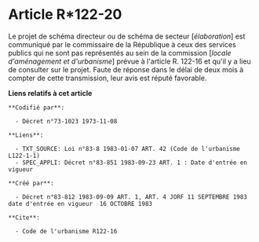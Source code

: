 # Article R*122-20

Le projet de schéma directeur ou de schéma de secteur [*élaboration*] est communiqué par le commissaire de la République à
ceux des services publics qui ne sont pas représentés au sein de la commission [*locale d'aménagement et d'urbanisme*] prévue
à l'article R. 122-16 et qu'il y a lieu de consulter sur le projet. Faute de réponse dans le délai de deux mois à compter de
cette transmission, leur avis est réputé favorable.

**Liens relatifs à cet article**

	**Codifié par**:

	  - Décret n°73-1023 1973-11-08

	**Liens**:

	  - TXT_SOURCE: Loi n°83-8 1983-01-07 ART. 42 (Code de l'urbanisme L122-1-1)
	  - SPEC_APPLI: Décret n°83-851 1983-09-23 ART. 1 : Date d'entrée en vigueur

	**Créé par**:

	  - Décret n°83-812 1983-09-09 ART. 1, ART. 4 JORF 11 SEPTEMBRE 1983 date d'entrée en vigueur  16 OCTOBRE 1983

	**Cite**:

	  - Code de l'urbanisme R122-16
